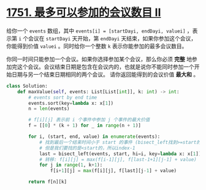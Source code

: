 # [1751. 最多可以参加的会议数目 II](https://leetcode.cn/problems/maximum-number-of-events-that-can-be-attended-ii/)
给你一个 `events` 数组，其中 `events[i] = [startDayi, endDayi, valuei]` ，表示第 `i` 个会议在 `startDayi` 天开始，第 `endDayi` 天结束，如果你参加这个会议，你能得到价值 `valuei` 。同时给你一个整数 `k` 表示你能参加的最多会议数目。

你同一时间只能参加一个会议。如果你选择参加某个会议，那么你必须 **完整** 地参加完这个会议。会议结束日期是包含在会议内的，也就是说你不能同时参加一个开始日期与另一个结束日期相同的两个会议。
请你返回能得到的会议价值 **最大和** 。

```python
class Solution:
    def maxValue(self, events: List[List[int]], k: int) -> int:
        # events sort by end time
        events.sort(key=lambda x: x[1])
        n = len(events)

        # f[i][j] 表示前 i 个事件中参加 j 个事件的最大价值
        f = [[0] * (k + 1) for _ in range(n + 1)]

        for i, (start, end, value) in enumerate(events):
            # 找到最后一个结束时间小于 start 的事件 (bisect_left找到>=start的最小index)
            # 但是我们要找的是<start的，所以index-1
            last = bisect_left(events, start, hi=i, key=lambda x: x[1])-1
            # 转移: f[i][j] = max(f[i-1][j], f[last-1+1][j-1] + value)
            for j in range(1, k+1):
                f[i+1][j] = max(f[i][j], f[last][j-1] + value)

        return f[n][k]
```